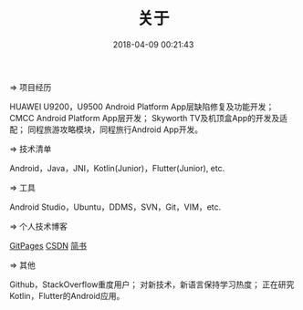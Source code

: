 ﻿---
title: 关于
date: 2018-04-09 00:21:43
comments: false
---

=> 项目经历

HUAWEI U9200，U9500 Android Platform App层缺陷修复及功能开发；
CMCC Android Platform App层开发；
Skyworth TV及机顶盒App的开发及适配；
同程旅游攻略模块，同程旅行Android App开发。

=> 技术清单

Android，Java，JNI，Kotlin(Junior)，Flutter(Junior), etc.

=> 工具

Android Studio，Ubuntu，DDMS，SVN，Git，VIM，etc.

=> 个人技术博客

[GitPages](https://techinsight.github.io/)
[CSDN](https://blog.csdn.net/sz_chrome)
[简书](https://www.jianshu.com/u/f4069b7c9a62)

=> 其他

Github，StackOverflow重度用户；
对新技术，新语言保持学习热度；
正在研究Kotlin，Flutter的Android应用。

